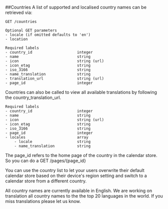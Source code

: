##Countries
A list of supported and localised country names can be retrieved via:
```
GET /countries

Optional GET parameters
- locale (if omitted defaults to 'en')
- location

Required labels
- country_id					integer
- name							string
- icon							string (url)
- icon_etag						string
- iso_3166						string
- name_translation				string
- translation_url				string (url)
- page_id						integer
```

Countries can also be called to view all available translations by following the country_translation_url.
```
Required labels
- country_id					integer
- name							string
- icon							string (url)
- icon_etag						string
- iso_3166						string
- page_id						integer
- locales						array
	- locale					string
	- name_translation			string
```

The page\_id refers to the home page of the country in the calendar store. So you can do a GET /pages/{page_id}

You can use the country list to let your users overwrite their default calendar store based on their device's region setting and switch to a calendar store from a different country.

All country names are currently available in English. We are working on translation all country names to the the top 20 languages in the world. If you miss translations please let us know.